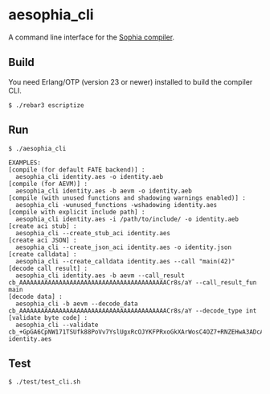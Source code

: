 aesophia_cli
=====

A command line interface for the [Sophia compiler](https://github.com/aeternity/aesophia).

Build
-----

You need Erlang/OTP (version 23 or newer) installed to build the compiler CLI.

    $ ./rebar3 escriptize

Run
---

    $ ./aesophia_cli

```
EXAMPLES:
[compile (for default FATE backend)] :
  aesophia_cli identity.aes -o identity.aeb
[compile (for AEVM)] :
  aesophia_cli identity.aes -b aevm -o identity.aeb
[compile (with unused functions and shadowing warnings enabled)] :
  aesophia_cli -wunused_functions -wshadowing identity.aes
[compile with explicit include path] :
  aesophia_cli identity.aes -i /path/to/include/ -o identity.aeb
[create aci stub] :
  aesophia_cli --create_stub_aci identity.aes
[create aci JSON] :
  aesophia_cli --create_json_aci identity.aes -o identity.json
[create calldata] :
  aesophia_cli --create_calldata identity.aes --call "main(42)"
[decode call result] :
  aesophia_cli identity.aes -b aevm --call_result cb_AAAAAAAAAAAAAAAAAAAAAAAAAAAAAAAAAAAAAAAAACr8s/aY --call_result_fun main
[decode data] :
  aesophia_cli -b aevm --decode_data cb_AAAAAAAAAAAAAAAAAAAAAAAAAAAAAAAAAAAAAAAAACr8s/aY --decode_type int
[validate byte code] :
  aesophia_cli --validate cb_+GpGA6CpNW171TSUfk88PoVv7YslUgxRcOJYKFPRxoGkXArWosC4OZ7+RNZEHwA3ADcAGg6CPwEDP/64F37sADcBBwcBAQCWLwIRRNZEHxFpbml0EbgXfuwRbWFpboIvAIk0LjEuMC1yYzEAXs3cNQ== identity.aes
```

Test
---
    $ ./test/test_cli.sh
